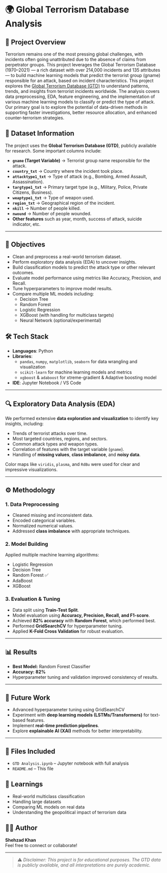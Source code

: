 # 🌍 Global Terrorism Database Analysis

## 📁 Project Overview
Terrorism remains one of the most pressing global challenges, with incidents often going unattributed due to the absence of claims from perpetrator groups. This project leverages the Global Terrorism Database (1970–2021) — a rich dataset with over 214,000 incidents and 135 attributes — to build machine learning models that predict the terrorist group (gname) responsible for an attack, based on incident characteristics.
This project explores the [Global Terrorism Database (GTD)](https://www.start.umd.edu/gtd/) to understand patterns, trends, and insights from terrorist incidents worldwide. The analysis covers data preprocessing, EDA, feature engineering, and the implementation of various machine learning models to classify or predict the type of attack.
Our primary goal is to explore the potential of data-driven methods in supporting faster investigations, better resource allocation, and enhanced counter-terrorism strategies.

## 📂 Dataset Information

The project uses the **Global Terrorism Database (GTD)**, publicly available for research.
Some important columns include:

* **`gname` (Target Variable)** → Terrorist group name responsible for the attack.
* **`country_txt`** → Country where the incident took place.
* **`attacktype1_txt`** → Type of attack (e.g., Bombing, Armed Assault, Assassination).
* **`targtype1_txt`** → Primary target type (e.g., Military, Police, Private Citizens, Business).
* **`weaptype1_txt`** → Type of weapon used.
* **`region_txt`** → Geographical region of the incident.
* **`nkill`** → Number of people killed.
* **`nwound`** → Number of people wounded.
* **Other features** such as year, month, success of attack, suicide indicator, etc.

---
## 🧠 Objectives

- Clean and preprocess a real-world terrorism dataset.
- Perform exploratory data analysis (EDA) to uncover insights.
- Build classification models to predict the attack type or other relevant outcomes.
- Evaluate model performance using metrics like Accuracy, Precision, and Recall.
- Tune hyperparameters to improve model results.
- Compare multiple ML models including:
  - Decision Tree
  - Random Forest
  - Logistic Regression
  - XGBoost (with handling for multiclass targets)
  - Neural Network (optional/experimental)

## 🛠️ Tech Stack

- **Languages**: Python
- **Libraries**:
  - `pandas`, `numpy`, `matplotlib`, `seaborn` for data wrangling and visualization
  - `scikit-learn` for machine learning models and metrics
  - `xgboost` & `adaboost` for xtreme-gradient & Adaptive boosting model
- **IDE**: Jupyter Notebook / VS Code

---

## 🔍 Exploratory Data Analysis (EDA)

We performed extensive **data exploration and visualization** to identify key insights, including:

* Trends of terrorist attacks over time.
* Most targeted countries, regions, and sectors.
* Common attack types and weapon types.
* Correlation of features with the target variable (`gname`).
* Handling of **missing values**, **class imbalance**, and **noisy data**.

Color maps like `viridis`, `plasma`, and `RdBu` were used for clear and impressive visualizations.

---

## ⚙️ Methodology

### 1. **Data Preprocessing**

* Cleaned missing and inconsistent data.
* Encoded categorical variables.
* Normalized numerical values.
* Addressed **class imbalance** with appropriate techniques.

### 2. **Model Building**

Applied multiple machine learning algorithms:

* Logistic Regression
* Decision Tree
* Random Forest ✅
* AdaBoost
* XGBoost

### 3. **Evaluation & Tuning**

* Data split using **Train-Test Split**.
* Model evaluation using **Accuracy, Precision, Recall, and F1-score**.
* Achieved **82% accuracy** with **Random Forest**, which performed best.
* Performed **GridSearchCV** for hyperparameter tuning.
* Applied **K-Fold Cross Validation** for robust evaluation.

---

## 📊 Results

* **Best Model:** Random Forest Classifier
* **Accuracy:** **82%**
* Hyperparameter tuning and validation improved consistency of results.

---

## 🚀 Future Work
* Advanced hyperparameter tuning using GridSearchCV
* Experiment with **deep learning models (LSTMs/Transformers)** for text-based features.
* Implement **real-time prediction pipelines**.
* Explore **explainable AI (XAI)** methods for better interpretability.

---

## 📂 Files Included

- `GTD Analysis.ipynb` – Jupyter notebook with full analysis
- `README.md` – This file

## 🧠 Learnings

- Real-world multiclass classification
- Handling large datasets
- Comparing ML models on real data
- Understanding the geopolitical impact of terrorism data

## 🙋‍♂️ Author

**Shehzad Khan**  
Feel free to connect or collaborate!

---

> ⚠️ *Disclaimer: This project is for educational purposes. The GTD data is publicly available, and all interpretations are purely academic.*


